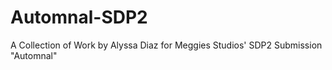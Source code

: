 # Automnal-SDP2
A Collection of Work by Alyssa Diaz for Meggies Studios' SDP2 Submission "Automnal" 
